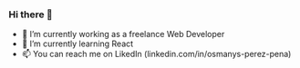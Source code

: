 ### Hi there 👋

- 🔭 I’m currently working as a freelance Web Developer
- 🌱 I’m currently learning React
- 📫 You can reach me on LikedIn (linkedin.com/in/osmanys-perez-pena)

<!--
**Osmanys-Perez/Osmanys-Perez** is a ✨ _special_ ✨ repository because its `README.md` (this file) appears on your GitHub profile.

Here are some ideas to get you started:



- 👯 I’m looking to collaborate on ...
- 🤔 I’m looking for help with ...
- 💬 Ask me about ...
- 📫 How to reach me: ...
- 😄 Pronouns: ...
- ⚡ Fun fact: ...
-->
